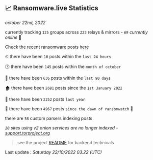 
## 📈 Ransomware.live Statistics
_october 22nd, 2022_

currently tracking `125` groups across `223` relays & mirrors - _`69` currently online_ 📡

Check the recent ransomware posts [here](https://www.ransomware.live/#/recentposts)


⏲ there have been `10` posts within the `last 24 hours`

🕓 there have been `145` posts within the `month of october`

📅 there have been `636` posts within the `last 90 days`

🏚 there have been `2681` posts since the `1st January 2022`

🚀 there have been `2252` posts `last year`

🦕 there have been `4967` posts `since the dawn of ransomwatch` 🐣

there are `58` custom parsers indexing posts

_`20` sites using v2 onion services are no longer indexed - [support.torproject.org](https://support.torproject.org/onionservices/v2-deprecation/)_

> see the project [README](https://github.com/jmousqueton/ransomwatch#readme) for backend technicals



Last update : _Saturday 22/10/2022 03.22 (UTC)_

